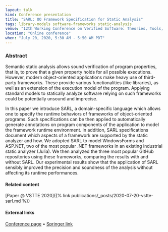 ```yaml
---
layout: talk
kind: Conference presentation
title: "SARL: OO Framework Specification for Static Analysis"
tags: library-models software-frameworks static-analysis
venue: "12th Working Conference on Verified Software: Theories, Tools, and Experiments (VSTTE 2020)"
location: "Online conference"
when: "July 20, 2020, 5:30 AM - 5:50 AM PDT"
---
```


### Abstract

Semantic static analysis allows sound verification of program properties, that is, to prove that a given property holds for all possible executions. However, modern object-oriented applications make heavy use of third-party frameworks. These provide various functionalities (like libraries), as well as an extension of the execution model of the program. Applying standard models to statically analyze software relying on such frameworks could be potentially unsound and imprecise.

In this paper we introduce SARL, a domain-specific language which allows one to specify the runtime behaviors of frameworks of object-oriented programs. Such specifications can be then applied to automatically generate annotations on program components of the application to model the framework runtime environment. In addition, SARL specifications document which aspects of a framework are supported by the static analyzer and how. We adopted SARL to model WindowsForms and ASP.NET, two of the most popular .NET frameworks in an existing industrial static analyzer (Julia). We then analyzed the three most popular GitHub repositories using these frameworks, comparing the results with and without SARL. Our experimental results show that the application of SARL sensibly improved the precision and soundness of the analysis without affecting its runtime performances.

#### Related content

[Paper @ VSTTE 2020]({% link publications/_posts/2020-07-20-vstte-sarl.md %})

#### External links

[Conference page](https://sri-csl.github.io/VSTTE20/#program) • [Springer link](https://link.springer.com/chapter/10.1007/978-3-030-63618-0_1) 
